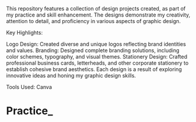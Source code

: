 This repository features a collection of design projects created, as part of my practice and skill enhancement. The designs demonstrate my creativity, attention to detail, and proficiency in various aspects of graphic design.

Key Highlights:

Logo Design: Created diverse and unique logos reflecting brand identities and values.
Branding: Designed complete branding solutions, including color schemes, typography, and visual themes.
Stationery Design: Crafted professional business cards, letterheads, and other corporate stationery to establish cohesive brand aesthetics.
Each design is a result of exploring innovative ideas and honing my graphic design skills.

Tools Used:
Canva
# Practice_
